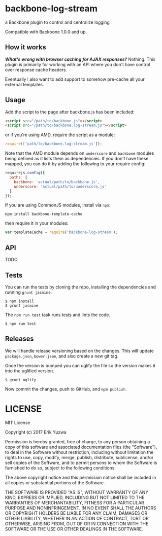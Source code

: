 # backbone-log-stream
a Backbone plugin to control and centralize logging

Compatible with Backbone 1.0.0 and up.

## How it works
__*What's wrong with browser caching for AJAX responses?*__
Nothing. This plugin is primarily for working with an API where you don't have control over response cache headers.

Eventually I also want to add support to somehow pre-cache all your external templates.

## Usage
Add the script to the page after backbone.js has been included:

```html
<script src="/path/to/backbone.js"></script>
<script src="/path/to/backbone.log-stream.js"></script>
```

or if you're using AMD, require the script as a module:

```js
require(['path/to/backbone.log-stream.js']);
```

Note that the AMD module depends on `underscore` and `backbone` modules being defined as it lists them as dependencies. 
If you don't have these mapped, you can do it by adding the following to your require config:

```js
requirejs.config({
  paths: {
    backbone: 'actual/path/to/backbone.js',
    underscore: 'actual/path/to/underscore.js'
  }
});
```

If you are using CommonJS modules, install via `npm`:

```
npm install backbone-template-cache
```

then require it in your modules:

```js
var templateCache = require('backbone-log-stream');
```

## API

TODO

## Tests
You can run the tests by cloning the repo, installing the dependencies and
running `grunt jasmine`:

```
$ npm install
$ grunt jasmine
```

The `npm run test` task runs tests and lints the code.

```
$ npm run test
```

## Releases
We will handle release versioning based on the changes. This will update `package.json`, `bower.json`, and also create a new git tag.

Once the version is bumped you can uglify the file so the version makes it into the uglified version.

```
$ grunt uglify
```

Now commit the changes, push to GitHub, and `npm publish`.


# LICENSE

MIT License

Copyright (c) 2017 Erik Yuzwa

Permission is hereby granted, free of charge, to any person obtaining a copy
of this software and associated documentation files (the "Software"), to deal
in the Software without restriction, including without limitation the rights
to use, copy, modify, merge, publish, distribute, sublicense, and/or sell
copies of the Software, and to permit persons to whom the Software is
furnished to do so, subject to the following conditions:

The above copyright notice and this permission notice shall be included in all
copies or substantial portions of the Software.

THE SOFTWARE IS PROVIDED "AS IS", WITHOUT WARRANTY OF ANY KIND, EXPRESS OR
IMPLIED, INCLUDING BUT NOT LIMITED TO THE WARRANTIES OF MERCHANTABILITY,
FITNESS FOR A PARTICULAR PURPOSE AND NONINFRINGEMENT. IN NO EVENT SHALL THE
AUTHORS OR COPYRIGHT HOLDERS BE LIABLE FOR ANY CLAIM, DAMAGES OR OTHER
LIABILITY, WHETHER IN AN ACTION OF CONTRACT, TORT OR OTHERWISE, ARISING FROM,
OUT OF OR IN CONNECTION WITH THE SOFTWARE OR THE USE OR OTHER DEALINGS IN THE
SOFTWARE.

